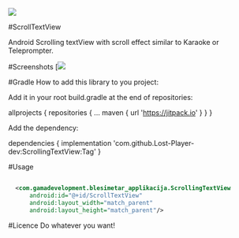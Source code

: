 
[![](https://jitpack.io/v/Lost-Player-dev/ScrollingTextView.svg)](https://jitpack.io/#Lost-Player-dev/ScrollingTextView)

#ScrollTextView

Android Scrolling textView with scroll effect similar to Karaoke or Teleprompter.

#Screenshots
[![](presentation.gif)


#Gradle
How to add this library to you project:

Add it in your root build.gradle at the end of repositories:

allprojects {
		repositories {
			...
			maven { url 'https://jitpack.io' }
		}
	}
  
  Add the dependency:
  
  dependencies {
	        implementation 'com.github.Lost-Player-dev:ScrollingTextView:Tag'
	}
  
  #Usage
  ```xml

    <com.gamadevelopment.blesimetar_applikacija.ScrollingTextView
        android:id="@+id/ScrollTextView"
        android:layout_width="match_parent"
        android:layout_height="match_parent"/>
```

#Licence
Do whatever you want!


